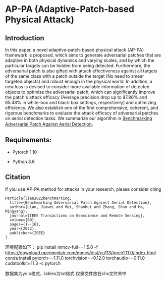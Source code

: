 # AP-PA (Adaptive-Patch-based Physical Attack)

## Introduction

In this paper, a novel adaptive-patch-based physical attack (AP-PA) framework is proposed, which aims to generate adversarial patches that are adaptive in both physical dynamics and varying scales, and by which the particular targets can be hidden from being detected. Furthermore, the adversarial patch is also gifted with attack effectiveness against all targets of the same class with a patch outside the target (No need to smear targeted objects) and robust enough in the physical world. In addition, a new loss is devised to consider more available information of detected objects to optimize the adversarial patch, which can significantly improve the patch's attack efficacy (Average precision drop up to $87.86\%$ and $85.48\%$ in white-box and black-box settings, respectively) and optimizing efficiency. We also establish one of the first comprehensive, coherent, and rigorous benchmarks to evaluate the attack efficacy of adversarial patches on aerial detection tasks. We summarize our algorithm in [Benchmarking Adversarial Patch Against Aerial Detection](https://ieeexplore.ieee.org/document/9965436)。

## Requirements:

* Pytorch 1.10

* Python 3.6

## Citation

If you use AP-PA method for attacks in your research, please consider citing

```
@article{lian2022benchmarking,
  title={Benchmarking Adversarial Patch Against Aerial Detection},
  author={Lian, Jiawei and Mei, Shaohui and Zhang, Shun and Ma, Mingyang},
  journal={IEEE Transactions on Geoscience and Remote Sensing},
  volume={60},
  pages={1--16},
  year={2022},
  publisher={IEEE}
}
```
环境配置如下：
pip install mmcv-full==1.5.0 -f https://download.openmmlab.com/mmcv/dist/cu113/torch1.11.0/index.html
conda install pytorch==1.11.0 torchvision==0.12.0 torchaudio==0.11.0 cudatoolkit=11.3 -c pytorch

数据集为yolo格式，lables为txt格式
权重文件放在chx文件夹中
